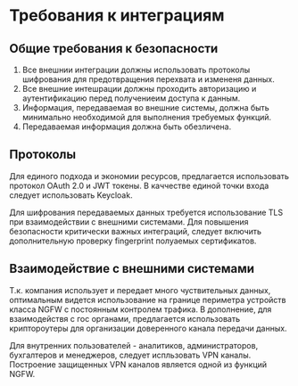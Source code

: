# Требования к интеграциям

## Общие требования к безопасности

1. Все внешнии интеграции должны использовать протоколы шифрования для предотвращения перехвата и измененя данных.
2. Все внешние интешрации должны проходить авторизацию и аутентификацию перед получениеим доступа к данным.
3. Информация, передаваемая во внешние системы, должна быть минимально необходимой для выполнения требуемых функций.
4. Передаваемая информация должна быть обезличена.

## Протоколы

Для единого подхода и экономии ресурсов, предлагается использовать протокол OAuth 2.0 и JWT токены. В каччестве единой точки входа следует использовать Keycloak.

Для шифрования передаваемых данных требуется использование TLS при взаимодействии с внешними системами. Для повышения безопасности критически важных интеграций, следует включить дополнительную проверку fingerprint полуаемых сертификатов.

## Взаимодействие с внешними системами

Т.к. компания использует и передает много чуствительных данных, оптимальным видется использование на границе периметра устройств класса NGFW с постоянным контролем трафика. В дополнение, для взаимодействя с гос органами, предлагается использовать криптороутеры для организации доверенного канала передачи данных.

Для внутренних пользователей - аналитиков, администраторов, бухгалтеров и менеджеров, следует испльзовать VPN каналы. Построение защищенных VPN каналов является одной из функций NGFW.
